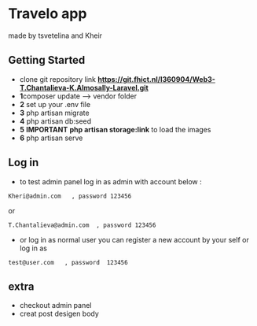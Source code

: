 

# Travelo app
made by tsvetelina and Kheir

## Getting Started
* clone git repository link **https://git.fhict.nl/I360904/Web3-T.Chantalieva-K.Almosally-Laravel.git**
* **1**composer update --> vendor folder
* **2** set up your .env file
* **3** php artisan migrate
* **4** php artisan db:seed
* **5** **IMPORTANT** **php artisan storage:link** to load the images
* **6** php artisan serve

## Log in
* to test admin panel log in as admin with account below :
```
Kheri@admin.com   , password 123456
```
or 
```
T.Chantalieva@admin.com  , password 123456
```

* or log in as normal user 
you can register a new account by your self or log in as 
```
test@user.com   , password  123456
```


## extra
* checkout admin panel
* creat post desigen body


